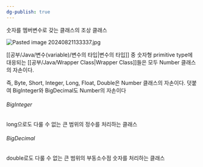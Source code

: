 ```yaml
---
dg-publish: true
---
```

숫자를 멤버변수로 갖는 클래스의 조상 클래스

![Pasted image 20240821133337.jpg](/img/user/%EC%B2%A8%EB%B6%80%ED%8C%8C%EC%9D%BC/Pasted%20image%2020240821133337.jpg)


[[공부/Java/변수(variable)/변수의 타입\|변수의 타입]] 중 숫자형 primitive type에 대응되는 [[공부/Java/Wrapper Class\|Wrapper Class]]들은 모두 Number 클래스의 자손이다.

즉, Byte, Short, Integer, Long, Float, Double은 Number 클래스의 자손이다.
덧붙여 BigInteger와 BigDecimal도 Number의 자손이다

###### BigInteger

long으로도 다룰 수 없는 큰 범위의 정수를 처리하는 클래스

###### BigDecimal

double로도 다룰 수 없는 큰 범위의 부동소수점 숫자를 처리하는 클래스